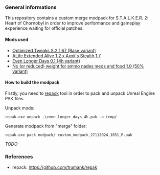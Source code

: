 ### General informations

This repository contains a custom merge modpack for S.T.A.L.K.E.R. 2: Heart of Chornobyl in order to improve performance and gameplay experience waiting for official patches.

#### Mods used

- [Optimized Tweaks S.2 1.67 (Base variant)](https://www.nexusmods.com/stalker2heartofchornobyl/mods/7)
- [ALife Extended Alive 1.2 x Axxii's Stealth 1.7](https://www.nexusmods.com/stalker2heartofchornobyl/mods/273)
- [Even Longer Days 0.1 (4h variant)](https://www.nexusmods.com/stalker2heartofchornobyl/mods/47)
- [No (or reduced) weight for ammo nades meds and food 1.0 (50% variant)](https://www.nexusmods.com/stalker2heartofchornobyl/mods/45)

#### How to build the modpack

Firstly, you need to [repack](https://github.com/trumank/repak) tool in order to pack and unpack Unreal Engine PAK files.

Unpack mods:

```
repak.exe unpack .\even_longer_days_4h.pak -o temp/
```

Generate modpack from "merge" folder:

```
repak.exe pack modpack/ custom_modpack_27112024_1051_P.pak
```

*TODO*

### References

- repack: https://github.com/trumank/repak
